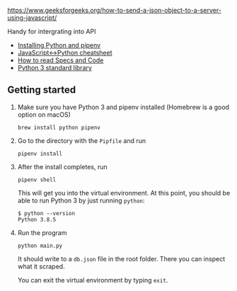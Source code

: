 https://www.geeksforgeeks.org/how-to-send-a-json-object-to-a-server-using-javascript/

Handy for intergrating into API


- [Installing Python and pipenv](https://github.com/LambdaSchool/CS-Wiki/wiki/Installing-Python-3-and-pipenv)
- [JavaScript<->Python cheatsheet](https://github.com/LambdaSchool/CS-Wiki/wiki/Javascript-Python-cheatsheet)
- [How to read Specs and Code](https://github.com/LambdaSchool/CS-Wiki/wiki/How-to-Read-Specifications-and-Code)
- [Python 3 standard library](https://docs.python.org/3.6/library/)

## Getting started

1. Make sure you have Python 3 and pipenv installed (Homebrew is a good option on macOS)

   ```
   brew install python pipenv
   ```

2. Go to the directory with the `Pipfile` and run

   ```
   pipenv install
   ```

3. After the install completes, run

   ```
   pipenv shell
   ```

   This will get you into the virtual environment. At this point, you should be
   able to run Python 3 by just running `python`:

   ```
   $ python --version
   Python 3.8.5
   ```

4. Run the program

   ```
   python main.py
   ```

   It should write to a `db.json` file in the root folder. There you can inspect what it scraped.

   You can exit the virtual environment by typing `exit`.
